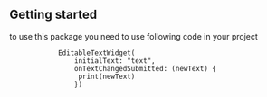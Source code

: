 ## Getting started

to use this package you need to use following code in your project
```code
            EditableTextWidget(
                initialText: "text",
                onTextChangedSubmitted: (newText) {
                 print(newText)
                })
```

